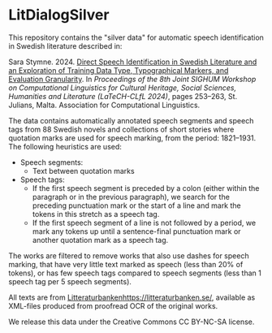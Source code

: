 # LitDialogSilver
This repository contains the "silver data" for automatic speech identification in Swedish literature described in:

Sara Stymne. 2024. [Direct Speech Identification in Swedish Literature and an Exploration of Training Data Type, Typographical Markers, and Evaluation Granularity](https://aclanthology.org/2024.latechclfl-1.25/). In *Proceedings of the 8th Joint SIGHUM Workshop on Computational Linguistics for Cultural Heritage, Social Sciences, Humanities and Literature (LaTeCH-CLfL 2024)*, pages 253–263, St. Julians, Malta. Association for Computational Linguistics.

The data contains automatically annotated speech segments and speech tags from 88 Swedish novels and collections of short stories where quotation marks are used for speech marking, from the period: 1821–1931. The following heuristics are used:
* Speech segments:
  * Text between quotation marks
* Speech tags:
  * If the first speech segment is preceded by a colon (either within the paragraph or in the previous paragraph), we search for the preceding punctuation mark or the start of a line and mark the tokens in this stretch as a speech tag.
  * If the first speech segment of a line is not followed by a period, we mark any tokens up until a sentence-final punctuation mark or another quotation mark as a speech tag.
 
The works are filtered to remove works that also use dashes for speech marking, that have very little text marked as speech (less than 20% of tokens), or has few speech tags compared to speech segments (less than 1 speech tag per 5 speech segments).

All texts are from [Litteraturbanken](https://litteraturbanken.se/)https://litteraturbanken.se/, available as XML-files produced from proofread OCR of the original works. 

We release this data under the Creative Commons CC BY-NC-SA license.
